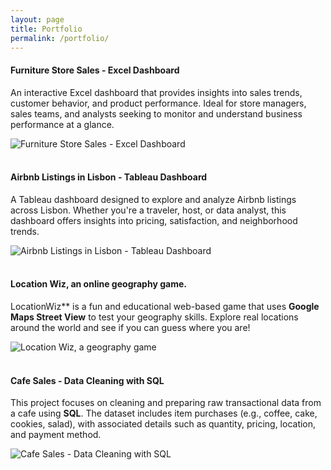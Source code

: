```yaml
---
layout: page
title: Portfolio
permalink: /portfolio/
---
```



#### Furniture Store Sales - Excel Dashboard

An interactive Excel dashboard that provides insights into sales trends, customer behavior, and product performance. Ideal for store managers, sales teams, and analysts seeking to monitor and understand business performance at a glance.  

![Furniture Store Sales - Excel Dashboard]({{site.baseurl}}/assets/images/sample_portfolio/excel.jpg)
<br><br>

#### Airbnb Listings in Lisbon - Tableau Dashboard

A Tableau dashboard designed to explore and analyze Airbnb listings across Lisbon. Whether you're a traveler, host, or data analyst, this dashboard offers insights into pricing, satisfaction, and neighborhood trends.  

![Airbnb Listings in Lisbon - Tableau Dashboard]({{site.baseurl}}/assets/images/sample_portfolio/tableau.jpg)
<br><br>

#### Location Wiz, an online geography game.

LocationWiz** is a fun and educational web-based game that uses **Google Maps Street View** to test your geography skills. Explore real locations around the world and see if you can guess where you are!  

![Location Wiz, a geography game]({{site.baseurl}}/assets/images/sample_portfolio/LocationWiz.jpg)
<br><br>

#### Cafe Sales - Data Cleaning with SQL

This project focuses on cleaning and preparing raw transactional data from a cafe using **SQL**. The dataset includes item purchases (e.g., coffee, cake, cookies, salad), with associated details such as quantity, pricing, location, and payment method.  

![Cafe Sales - Data Cleaning with SQL]({{site.baseurl}}/assets/images/sample_portfolio/cafe.jpg)
